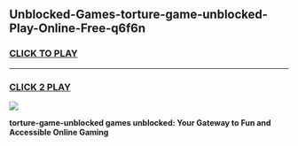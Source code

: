 
## Unblocked-Games-torture-game-unblocked-Play-Online-Free-q6f6n
<h3>
<a href="https://premium76.site?title=torture-game-unblocked&ref=26A">CLICK TO PLAY</a></h3>
<hr>

<h3>
<a href="https://premium76.site?title=torture-game-unblocked&ref=26A">CLICK 2 PLAY</a>
  
</h3>

<a href="https://premium76.site?title=torture-game-unblocked&ref=26A"><img src="https://clearcache.store/games.png"></a>


**torture-game-unblocked games unblocked: Your Gateway to Fun and Accessible Online Gaming**
